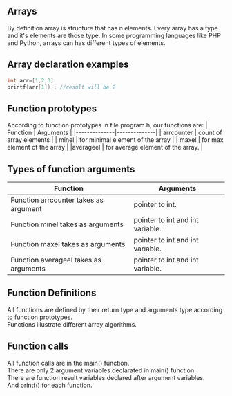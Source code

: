 ## Arrays
By definition array is structure that has n elements. Every array has a type and it's elements are those type. In some programming languages like PHP and Python,  arrays can has different types of  elements.  
## Array declaration examples
```c
int arr=[1,2,3]
printf(arr[1]) ; //result will be 2
```
## Function prototypes
According to function prototypes in file program.h, our functions are:
| Function   | Arguments   |
|--------------|--------------|
| arrcounter | count of array elements |
| minel | for minimal element of the array  |
| maxel | for max  element of the array  |
|averageel | for average element of the array.  |
## Types of function arguments
| Function   | Arguments   |
|--------------|--------------|
|Function arrcounter takes as argument | pointer to int. |
| Function minel takes as arguments | pointer to int and int variable.  |
| Function maxel takes as arguments | pointer to int and int variable. |   
|  Function averageel takes as arguments | pointer to int and int variable. | 
## Function Definitions
All functions are defined by their return type and arguments type according to function prototypes.  
Functions illustrate different array  algorithms.  
## Function calls
All function calls are in the main() function.  
There are only 2 argument  variables declarated in main() function.  
There are function result variables declared after argument variables.  
And printf() for each function.  

